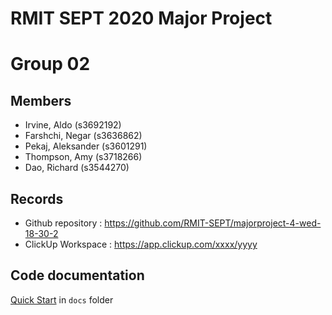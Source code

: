 # RMIT SEPT 2020 Major Project

# Group 02

## Members
* Irvine, Aldo (s3692192)
* Farshchi, Negar (s3636862)
* Pekaj, Aleksander (s3601291)
* Thompson, Amy (s3718266)
* Dao, Richard (s3544270)

## Records

* Github repository : https://github.com/RMIT-SEPT/majorproject-4-wed-18-30-2
* ClickUp Workspace : https://app.clickup.com/xxxx/yyyy


## Code documentation

[Quick Start](/docs/README.md) in `docs` folder
